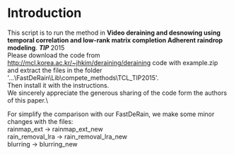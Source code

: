 # Introduction
This script is to run the method in **Video deraining and desnowing using temporal correlation and low-rank matrix completion Adherent raindrop
modeling**. ***TIP*** 2015 \
Please download the code from http://mcl.korea.ac.kr/~jhkim/deraining/deraining code with example.zip\
and extract the files in the folder '...\FastDeRain\Lib\compete_methods\TCL_TIP2015'.\
Then install it with the instructions. \
We sincerely appreciate the generous sharing of the code form the authors of this paper.\

For simplify the comparison with our FastDeRain, we make some minor changes with the files:\
rainmap_ext       -> rainmap_ext_new\
rain_removal_lra  -> rain_removal_lra_new\
blurring          -> blurring_new
